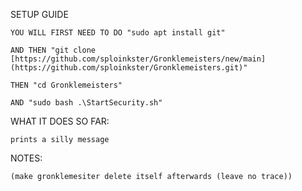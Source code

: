 SETUP GUIDE

    YOU WILL FIRST NEED TO DO "sudo apt install git" 

    AND THEN "git clone [https://github.com/sploinkster/Gronklemeisters/new/main](https://github.com/sploinkster/Gronklemeisters.git)" 

    THEN "cd Gronklemeisters" 

    AND "sudo bash .\StartSecurity.sh"

WHAT IT DOES SO FAR:

    prints a silly message

NOTES:

    (make gronklemesiter delete itself afterwards (leave no trace))
